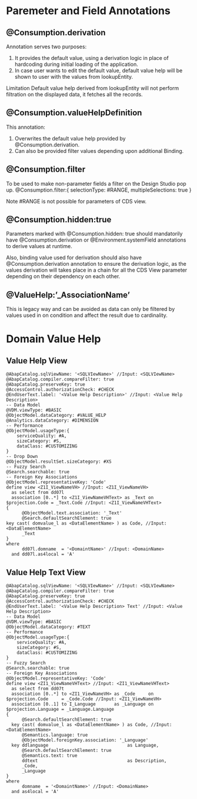 # Paremeter and Field Annotations

## @Consumption.derivation
Annotation serves two purposes:
1.	It provides the default value, using a derivation logic in place of hardcoding during initial loading of the application.
2.	In case user wants to edit the default value, default value help will be shown to user with the values from lookupEntity.

Limitation
Default value help derived from lookupEntity will not perform filtration on the displayed data, it fetches all the records.

## @Consumption.valueHelpDefinition
This annotation:
1.	Overwrites the default value help provided by @Consumption.derivation.
2.	Can also be provided filter values depending upon additional Binding.

## @Consumption.filter
To be used to make non-parameter fields a filter on the Design Studio pop up.
@Consumption.filter:{ selectionType: #RANGE, multipleSelections: true }

Note
#RANGE is not possible for parameters of CDS view.

## @Consumption.hidden:true
Parameters marked with @Consumption.hidden: true should mandatorily have @Consumption.derivation or @Environment.systemField annotations to derive values at runtime.

Also, binding value used for derivation should also have @Consumption.derivation annotation to ensure the derivation logic, as the values derivation will takes place in a chain for all the CDS View parameter depending on their dependency on each other.

## @ValueHelp:’_AssociationName’
This is legacy way and can be avoided as data can only be filtered by values used in on condition and affect the result due to cardinality.

# Domain Value Help

## Value Help View

```
@AbapCatalog.sqlViewName: '<SQLVIewName>' //Input: <SQLVIewName>
@AbapCatalog.compiler.compareFilter: true
@AbapCatalog.preserveKey: true
@AccessControl.authorizationCheck: #CHECK
@EndUserText.label: '<Value Help Description>' //Input: <Value Help Description>
-- Data Model
@VDM.viewType: #BASIC
@ObjectModel.dataCategory: #VALUE_HELP
@Analytics.dataCategory: #DIMENSION
-- Performance
@ObjectModel.usageType:{
    serviceQuality: #A,
    sizeCategory: #S,
    dataClass: #CUSTOMIZING
}
-- Drop Down
@ObjectModel.resultSet.sizeCategory: #XS
-- Fuzzy Search
@Search.searchable: true
-- Foreign Key Associations
@ObjectModel.representativeKey: 'Code'
define view <Z1I_ViewNameVH> //Input: <Z1I_ViewNameVH>
  as select from dd07l
  association [0..*] to <Z1I_ViewNameVHText> as _Text on $projection.Code = _Text.Code //Input: <Z1I_ViewNameVHText>
{
      @ObjectModel.text.association: '_Text'
      @Search.defaultSearchElement: true
key cast( domvalue_l as <DataElementName> ) as Code, //Input: <DataElementName>
      _Text
}
where
      dd07l.domname  = '<DomaintName>' //Input: <DomainName> 
  and dd07l.as4local = 'A'
```

## Value Help Text View

```
@AbapCatalog.sqlViewName: '<SQLVIewName>' //Input: <SQLVIewName>
@AbapCatalog.compiler.compareFilter: true
@AbapCatalog.preserveKey: true
@AccessControl.authorizationCheck: #CHECK
@EndUserText.label: '<Value Help Description> Text' //Input: <Value Help Description>
-- Data Model
@VDM.viewType: #BASIC
@ObjectModel.dataCategory: #TEXT
-- Performance
@ObjectModel.usageType:{
    serviceQuality: #A,
    sizeCategory: #S,
    dataClass: #CUSTOMIZING
}
-- Fuzzy Search
@Search.searchable: true
-- Foreign Key Associations
@ObjectModel.representativeKey: 'Code'
define view <ZI1_ViewNameVHText> //Input: <ZI1_ViewNameVHText> 
  as select from dd07t 
  association [0..*] to <ZI1_ViewNameVH> as _Code     on $projection.Code     = _Code.Code //Input: <ZI1_ViewNameVH>
  association [0..1] to I_Language       as _Language on $projection.Language = _Language.Language
{
      @Search.defaultSearchElement: true
  key cast( domvalue_l as <DataElementName> ) as Code, //Input: <DataElementName>
      @Semantics.language: true
      @ObjectModel.foreignKey.association: '_Language'
  key ddlanguage                              as Language,
      @Search.defaultSearchElement: true
      @Semantics.text: true
      ddtext                                  as Description,
      _Code,
      _Language
}
where
      domname  = '<DomaintName>' //Input: <DomainName>
  and as4local = 'A'
```
